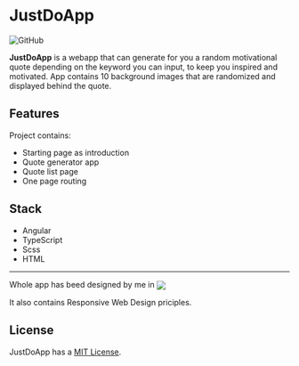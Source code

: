 # JustDoApp
![GitHub](https://img.shields.io/github/license/zucek20/JustDoApp)

<b>JustDoApp</b> is a webapp that can generate for you a random motivational quote depending on the keyword you can input, to keep you inspired and motivated. App contains 10 background images that are randomized and displayed behind the quote.

## Features 

Project contains:
- Starting page as introduction
- Quote generator app
- Quote list page
- One page routing

## Stack
- Angular
- TypeScript
- Scss
- HTML

<hr>
Whole app has beed designed by me in <img src="https://img.shields.io/badge/Figma-F24E1E?style=for-the-badge&logo=figma&logoColor=white" align="center"/>

It also contains Responsive Web Design priciples. 

## License
JustDoApp has a [MIT License](https://opensource.org/licenses/MIT).
